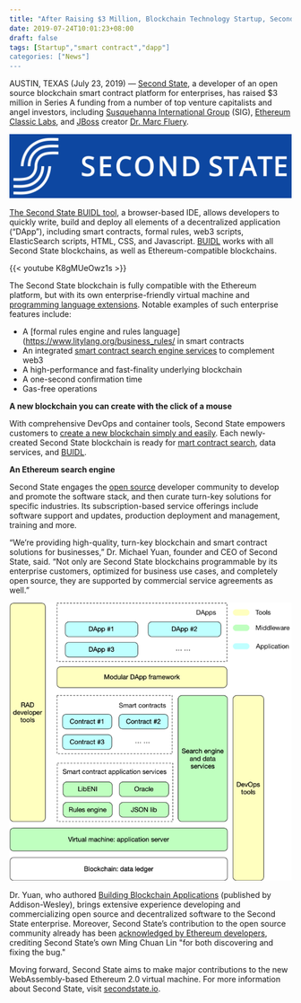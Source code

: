 ```yaml
---
title: "After Raising $3 Million, Blockchain Technology Startup, Second State, Aims to Bring Smart Contracts to Businesses"
date: 2019-07-24T10:01:23+08:00
draft: false
tags: [Startup","smart contract","dapp"]
categories: ["News"]
---
```



AUSTIN, TEXAS (July 23, 2019) — [Second State](https://www.secondstate.io/), a developer of an open source blockchain smart contract platform for enterprises, has raised $3 million in Series A funding from a number of top venture capitalists and angel investors, including [Susquehanna International Group](https://sig.com/) (SIG), [Ethereum Classic Labs](https://etclabs.org/), and [JBoss](http://www.jboss.org/) creator [Dr. Marc Fluery](https://en.wikipedia.org/wiki/Marc_Fleury). 

![](/images/20190724-found-raise-01.png)

[The Second State BUIDL tool](https://buidl.secondstate.io/), a browser-based IDE, allows developers to quickly write, build and deploy all elements of a decentralized application (“DApp”), including smart contracts, formal rules, web3 scripts, ElasticSearch scripts, HTML, CSS, and Javascript. [BUIDL](https://buidl.secondstate.io/) works with all Second State blockchains, as well as Ethereum-compatible blockchains.

{{< youtube K8gMUeOwz1s >}}

The Second State blockchain is fully compatible with the Ethereum platform, but with its own enterprise-friendly virtual machine and [programming language extensions](https://www.litylang.org/). Notable examples of such enterprise features include: 

* A [formal rules engine and rules language](https://www.litylang.org/business_rules/ in smart contracts 
* An integrated [smart contract search engine services](https://github.com/second-state/smart-contract-search-engine) to complement web3
* A high-performance and fast-finality underlying blockchain
* A one-second confirmation time
* Gas-free operations

**A new blockchain you can create with the click of a mouse**

With comprehensive DevOps and container tools, Second State empowers customers to [create a new blockchain simply and easily](http://baas-mvp.secondstate.io/). Each newly-created Second State blockchain is ready for [mart contract search](https://github.com/second-state/smart-contract-search-engine), data services, and [BUIDL](https://buidl.secondstate.io/). 

**An Ethereum search engine**

Second State engages the [open source](https://github.com/second-state) developer community to develop and promote the software stack, and then curate turn-key solutions for specific industries. Its subscription-based service offerings include software support and updates, production deployment and management, training and more. 

“We’re providing high-quality, turn-key blockchain and smart contract solutions for businesses,” Dr. Michael Yuan, founder and CEO of Second State, said. “Not only are Second State blockchains programmable by its enterprise customers, optimized for business use cases, and completely open source, they are supported by commercial service agreements as well.” 

![](/images/20190724-found-raise-03.png)

Dr. Yuan, who authored [Building Blockchain Applications](https://www.amazon.com/dp/0135172322/) (published by Addison-Wesley), brings extensive experience developing and commercializing open source and decentralized software to the Second State enterprise. Moreover, Second State’s contribution to the open source community already has been [acknowledged by Ethereum developers](https://blog.ethereum.org/2019/06/25/solidity-storage-array-bugs/), crediting Second State’s own Ming Chuan Lin "for both discovering and fixing the bug." 

Moving forward, Second State aims to make major contributions to the new WebAssembly-based Ethereum 2.0 virtual machine. For more information about Second State, visit [secondstate.io](http://secondstate.io/).


